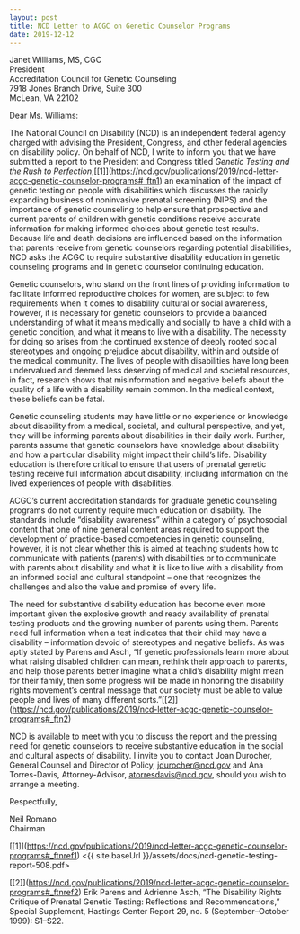 ```yaml
---
layout: post
title: NCD Letter to ACGC on Genetic Counselor Programs
date: 2019-12-12
---
```

Janet Williams, MS, CGC\
President\
Accreditation Council for Genetic Counseling\
7918 Jones Branch Drive, Suite 300\
McLean, VA 22102

Dear Ms. Williams:

The National Council on Disability (NCD) is an independent federal agency charged with advising the President, Congress, and other federal agencies on disability policy. On behalf of NCD, I write to inform you that we have submitted a report to the President and Congress titled *Genetic Testing and the Rush to Perfection*,[\[1]](https://ncd.gov/publications/2019/ncd-letter-acgc-genetic-counselor-programs#_ftn1) an examination of the impact of genetic testing on people with disabilities which discusses the rapidly expanding business of noninvasive prenatal screening (NIPS) and the importance of genetic counseling to help ensure that prospective and current parents of children with genetic conditions receive accurate information for making informed choices about genetic test results. Because life and death decisions are influenced based on the information that parents receive from genetic counselors regarding potential disabilities, NCD asks the ACGC to require substantive disability education in genetic counseling programs and in genetic counselor continuing education.

Genetic counselors, who stand on the front lines of providing information to facilitate informed reproductive choices for women, are subject to few requirements when it comes to disability cultural or social awareness, however, it is necessary for genetic counselors to provide a balanced understanding of what it means medically and socially to have a child with a genetic condition, and what it means to live with a disability. The necessity for doing so arises from the continued existence of deeply rooted social stereotypes and ongoing prejudice about disability, within and outside of the medical community. The lives of people with disabilities have long been undervalued and deemed less deserving of medical and societal resources, in fact, research shows that misinformation and negative beliefs about the quality of a life with a disability remain common. In the medical context, these beliefs can be fatal.

Genetic counseling students may have little or no experience or knowledge about disability from a medical, societal, and cultural perspective, and yet, they will be informing parents about disabilities in their daily work. Further, parents assume that genetic counselors have knowledge about disability and how a particular disability might impact their child’s life. Disability education is therefore critical to ensure that users of prenatal genetic testing receive full information about disability, including information on the lived experiences of people with disabilities.

ACGC’s current accreditation standards for graduate genetic counseling programs do not currently require much education on disability. The standards include “disability awareness” within a category of psychosocial content that one of nine general content areas required to support the development of practice-based competencies in genetic counseling, however, it is not clear whether this is aimed at teaching students how to communicate with patients (parents) with disabilities or to communicate with parents about disability and what it is like to live with a disability from an informed social and cultural standpoint – one that recognizes the challenges and also the value and promise of every life.

The need for substantive disability education has become even more important given the explosive growth and ready availability of prenatal testing products and the growing number of parents using them. Parents need full information when a test indicates that their child may have a disability – information devoid of stereotypes and negative beliefs. As was aptly stated by Parens and Asch, “If genetic professionals learn more about what raising disabled children can mean, rethink their approach to parents, and help those parents better imagine what a child’s disability might mean for their family, then some progress will be made in honoring the disability rights movement’s central message that our society must be able to value people and lives of many different sorts.”[\[2]](https://ncd.gov/publications/2019/ncd-letter-acgc-genetic-counselor-programs#_ftn2)

NCD is available to meet with you to discuss the report and the pressing need for genetic counselors to receive substantive education in the social and cultural aspects of disability. I invite you to contact Joan Durocher, General Counsel and Director of Policy, [jdurocher@ncd.gov](mailto:jdurocher@ncd.gov) and Ana Torres-Davis, Attorney-Advisor, [atorresdavis@ncd.gov](mailto:atorresdavis@ncd.gov), should you wish to arrange a meeting.

Respectfully,

Neil Romano\
Chairman



[\[1]](https://ncd.gov/publications/2019/ncd-letter-acgc-genetic-counselor-programs#_ftnref1) <{{ site.baseUrl }}/assets/docs/ncd-genetic-testing-report-508.pdf>

[\[2]](https://ncd.gov/publications/2019/ncd-letter-acgc-genetic-counselor-programs#_ftnref2) Erik Parens and Adrienne Asch, “The Disability Rights Critique of Prenatal Genetic Testing: Reflections and Recommendations,” Special Supplement, Hastings Center Report 29, no. 5 (September–October 1999): S1–S22.
